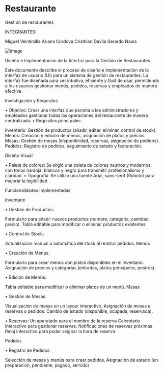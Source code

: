 # Restaurante
Gestion de restaurantes

INTEGRANTES: 

Miguel Veintimilla
Ariana Cordova
Cristhian Davila
Gerardo Naula


![image](https://github.com/user-attachments/assets/d348ee09-1257-4a91-923f-2888c2429647)




Diseño e Implementación de la Interfaz para la Gestión de Restaurantes


Este documento describe el proceso de diseño e implementación de la interfaz de usuario (UI) para un sistema de gestión de restaurantes. La interfaz fue diseñada para ser intuitiva, eficiente y fácil de usar, permitiendo a los usuarios gestionar menús, pedidos, reservas y empleados de manera efectiva.


Investigación y Requisitos


•	Objetivo: Crear una interfaz que permita a los administradores y empleados gestionar todas las operaciones del restaurante de manera centralizada.
•	Requisitos principales:

Inventario: Gestión de productos (añadir, editar, eliminar, control de stock).
Menús: Creación y edición de menús, asignación de platos y precios.
Mesas: Gestión de mesas (disponibilidad, reservas, asignación de pedidos).
Pedidos: Registro de pedidos, seguimiento de estado y facturación.

Diseño Visual


•	Paleta de colores: Se eligió una paleta de colores neutros y modernos, con tonos naranja, blancos y negro para transmitir profesionalismo y claridad.
•	Tipografía: Se utilizó una fuente Arial, sans-serif (Roboto) para mejorar la legibilidad.

Funcionalidades Implementadas

Inventario

•	Gestión de Productos:

Formulario para añadir nuevos productos (nombre, categoría, cantidad, precio).
Tabla editable para modificar o eliminar productos existentes.

•	Control de Stock:

Actualización manual o automática del stock al realizar pedidos.
Menús

•	Creación de Menús:

Formulario para crear menús con platos disponibles en el inventario.
Asignación de precios y categorías (entradas, platos principales, postres).

•	Edición de Menús:

Tabla editable para modificar o eliminar platos de un menú.
Mesas

•	Gestión de Mesas:

Visualización de mesas en un layout interactivo.
Asignación de mesas a reservas o pedidos.
Cambio de estado (disponible, ocupada, reservada).


•	Reservas:
Un aparatado para el nombre de la reserva
Calendario interactivo para gestionar reservas.
Notificaciones de reservas próximas.
Reloj interactivo para poder asignar la hora de reserva

Pedidos

•	Registro de Pedidos:

Selección de mesas y menús para crear pedidos.
Asignación de estado (en preparación, pendiente, pagado, servido)
